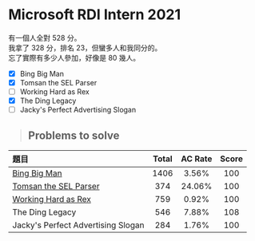 # Microsoft RDI Intern 2021

有一個人全對 528 分。  
我拿了 328 分，排名 23，但蠻多人和我同分的。  
忘了實際有多少人參加，好像是 80 幾人。

- [x] Bing Big Man
- [x] Tomsan the SEL Parser
- [ ] Working Hard as Rex
- [x] The Ding Legacy
- [ ] Jacky's Perfect Advertising Slogan

> ## Problems to solve

|題目|Total|AC Rate|Score|
|:----|:---:|:---:|:---:|
|[Bing Big Man](https://github.com/5j54d93/Microsoft-RDI-Intern-2021/tree/main/Bing%20Big%20Man)|1406|3.56%|100|
|[Tomsan the SEL Parser](https://github.com/5j54d93/Microsoft-RDI-Intern-2021/tree/main/Tomsan%20the%20SEL%20Parser)|374|24.06%|100|
|[Working Hard as Rex](https://github.com/5j54d93/Microsoft-RDI-Intern-2021/tree/main/Working%20Hard%20as%20Rex)|759|0.92%|100|
|The Ding Legacy|546|7.88%|108|
|Jacky's Perfect Advertising Slogan|284|1.76%|100|
